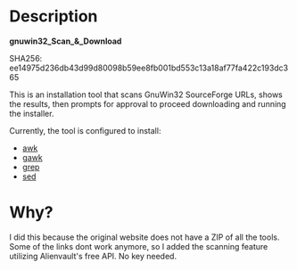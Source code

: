 # Description

**gnuwin32_Scan_&_Download**

SHA256: ee14975d236db43d99d80098b59ee8fb001bd553c13a18af77fa422c193dc365

This is an installation tool that scans GnuWin32 SourceForge URLs, shows the results, then prompts for approval to proceed downloading and running the installer.

Currently, the tool is configured to install:
- [awk](https://gnuwin32.sourceforge.net/packages/gawk.htm)
- [gawk](https://gnuwin32.sourceforge.net/packages/gawk.htm)
- [grep](https://gnuwin32.sourceforge.net/packages/grep.htm)
- [sed](https://gnuwin32.sourceforge.net/packages/sed.htm)
  
# Why?

I did this because the original website does not have a ZIP of all the tools. Some of the links dont work anymore, so I added the scanning feature utilizing Alienvault's free API. No key needed.
